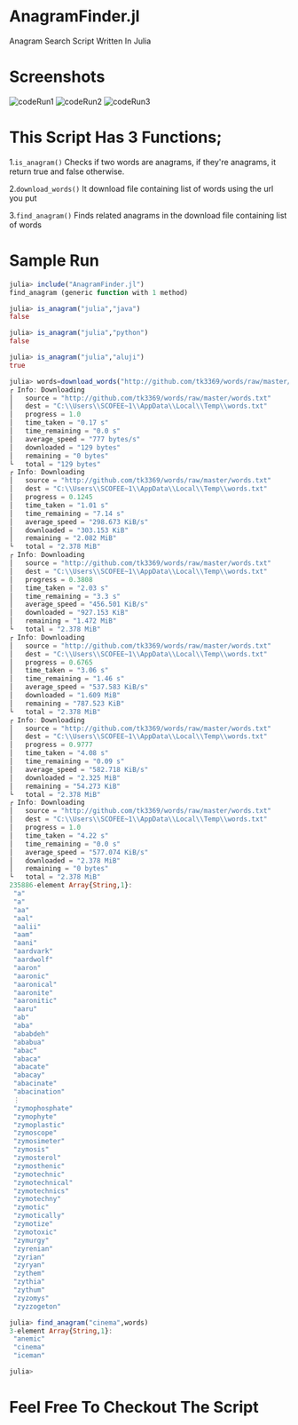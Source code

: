 # AnagramFinder.jl
Anagram Search Script Written In Julia

# Screenshots
![codeRun1](screenshots/finalUpdate1.PNG)
![codeRun2](screenshots/finalUpdate2.PNG)
![codeRun3](screenshots/finalUpdate3.PNG)


# This Script Has 3 Functions;
1.`is_anagram()` Checks if two words are anagrams, if they're anagrams, it return true and false otherwise.

2.`download_words()` It download file containing list of words using the url you put

3.`find_anagram()` Finds related anagrams in the download file containing list of words

# Sample Run

```jl
julia> include("AnagramFinder.jl")
find_anagram (generic function with 1 method)

julia> is_anagram("julia","java")
false

julia> is_anagram("julia","python")
false

julia> is_anagram("julia","aluji")
true

julia> words=download_words("http://github.com/tk3369/words/raw/master/words.tx
┌ Info: Downloading
│   source = "http://github.com/tk3369/words/raw/master/words.txt"
│   dest = "C:\\Users\\SCOFEE~1\\AppData\\Local\\Temp\\words.txt"
│   progress = 1.0
│   time_taken = "0.17 s"
│   time_remaining = "0.0 s"
│   average_speed = "777 bytes/s"
│   downloaded = "129 bytes"
│   remaining = "0 bytes"
└   total = "129 bytes"
┌ Info: Downloading
│   source = "http://github.com/tk3369/words/raw/master/words.txt"
│   dest = "C:\\Users\\SCOFEE~1\\AppData\\Local\\Temp\\words.txt"
│   progress = 0.1245
│   time_taken = "1.01 s"
│   time_remaining = "7.14 s"
│   average_speed = "298.673 KiB/s"
│   downloaded = "303.153 KiB"
│   remaining = "2.082 MiB"
└   total = "2.378 MiB"
┌ Info: Downloading
│   source = "http://github.com/tk3369/words/raw/master/words.txt"
│   dest = "C:\\Users\\SCOFEE~1\\AppData\\Local\\Temp\\words.txt"
│   progress = 0.3808
│   time_taken = "2.03 s"
│   time_remaining = "3.3 s"
│   average_speed = "456.501 KiB/s"
│   downloaded = "927.153 KiB"
│   remaining = "1.472 MiB"
└   total = "2.378 MiB"
┌ Info: Downloading
│   source = "http://github.com/tk3369/words/raw/master/words.txt"
│   dest = "C:\\Users\\SCOFEE~1\\AppData\\Local\\Temp\\words.txt"
│   progress = 0.6765
│   time_taken = "3.06 s"
│   time_remaining = "1.46 s"
│   average_speed = "537.583 KiB/s"
│   downloaded = "1.609 MiB"
│   remaining = "787.523 KiB"
└   total = "2.378 MiB"
┌ Info: Downloading
│   source = "http://github.com/tk3369/words/raw/master/words.txt"
│   dest = "C:\\Users\\SCOFEE~1\\AppData\\Local\\Temp\\words.txt"
│   progress = 0.9777
│   time_taken = "4.08 s"
│   time_remaining = "0.09 s"
│   average_speed = "582.718 KiB/s"
│   downloaded = "2.325 MiB"
│   remaining = "54.273 KiB"
└   total = "2.378 MiB"
┌ Info: Downloading
│   source = "http://github.com/tk3369/words/raw/master/words.txt"
│   dest = "C:\\Users\\SCOFEE~1\\AppData\\Local\\Temp\\words.txt"
│   progress = 1.0
│   time_taken = "4.22 s"
│   time_remaining = "0.0 s"
│   average_speed = "577.074 KiB/s"
│   downloaded = "2.378 MiB"
│   remaining = "0 bytes"
└   total = "2.378 MiB"
235886-element Array{String,1}:
 "a"
 "a"
 "aa"
 "aal"
 "aalii"
 "aam"
 "aani"
 "aardvark"
 "aardwolf"
 "aaron"
 "aaronic"
 "aaronical"
 "aaronite"
 "aaronitic"
 "aaru"
 "ab"
 "aba"
 "ababdeh"
 "ababua"
 "abac"
 "abaca"
 "abacate"
 "abacay"
 "abacinate"
 "abacination"
 ⋮
 "zymophosphate"
 "zymophyte"
 "zymoplastic"
 "zymoscope"
 "zymosimeter"
 "zymosis"
 "zymosterol"
 "zymosthenic"
 "zymotechnic"
 "zymotechnical"
 "zymotechnics"
 "zymotechny"
 "zymotic"
 "zymotically"
 "zymotize"
 "zymotoxic"
 "zymurgy"
 "zyrenian"
 "zyrian"
 "zyryan"
 "zythem"
 "zythia"
 "zythum"
 "zyzomys"
 "zyzzogeton"

julia> find_anagram("cinema",words)
3-element Array{String,1}:
 "anemic"
 "cinema"
 "iceman"

julia>
```

# Feel Free To Checkout The Script

